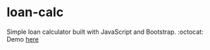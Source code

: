 # loan-calc
Simple loan calculator built with JavaScript and Bootstrap. :octocat: <br>
Demo [here](https://bolajiayodeji.github.io/loan-calc/)
